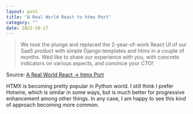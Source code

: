 ```yaml
---
layout: post
title: "A Real World React to htmx Port"
category: ""
date: 2022-10-17
---
```


>We took the plunge and replaced the 2-year-of-work React UI of our SaaS product with simple Django templates and htmx in a couple of months. Wed like to share our experience with you, with concrete indicators on various aspects, and convince your CTO!

Source: [A Real World React -> htmx Port](https://htmx.org/essays/a-real-world-react-to-htmx-port/)

HTMX is becoming pretty popular in Python world. I still think I prefer Hotwire, which is similar in some ways, but is much better for progressive enhancement among other things. In any case, I am happy to see this kind of approach becoming more common. 
